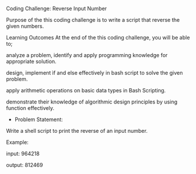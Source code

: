 Coding Challenge: Reverse Input Number

Purpose of the this coding challenge is to write a script that reverse the given numbers.

Learning Outcomes
At the end of the this coding challenge, you will be able to;

analyze a problem, identify and apply programming knowledge for appropriate solution.

design, implement ìf and else effectively in bash script to solve the given problem.

apply arithmetic operations on basic data types in Bash Scripting.

demonstrate their knowledge of algorithmic design principles by using function effectively.

* Problem Statement:

Write a shell script to print the reverse of an input number.

Example:

input: 964218

output: 812469
